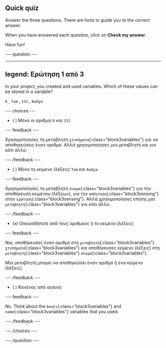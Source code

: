 ## Quick quiz

Answer the three questions. There are hints to guide you to the correct answer.

When you have answered each question, click on **Check my answer**.

Have fun!

--- question ---

---
legend: Ερώτηση 1 από 3
---

In your project, you created and used variables. Which of these values can be stored in a variable?

`6` , `Tom` , `151` , `Aadya`

--- choices ---

- ( ) Μόνο οι αριθμοί `6` και `151`

 --- feedback ---

 Χρησιμοποίησες τη μεταβλητή `χτυπήματα`{:class="block3variables"} για να αποθηκεύσεις έναν αριθμό. Αλλά χρησιμοποίησες μια μεταβλητή και για κάτι άλλο.

 --- /feedback ---

- ( ) Μόνο το κείμενο (λέξεις) `Tom` και `Aadya`

 --- feedback ---

 Χρησιμοποίησες τη μεταβλητή `όνομα`{:class="block3variables"} για την αποθήκευση κειμένου (λέξεων), για την `απάντηση`{:class="block3sensing"} στην `ερώτηση`{:class="block3sensing"}. Αλλά χρησιμοποίησες επίσης μια `μεταβλητή`{:class="block3variables"} για κάτι άλλο.

 --- /feedback ---

- (x) Οποιοσδήποτε από τους αριθμούς ή το κείμενο (λέξεις)

 --- feedback ---

 Ναι, αποθήκευσες έναν αριθμό στη `μεταβλητή`{:class="block3variables"}
`χτυπήματα`{:class="block3variables"}  και αποθήκευσες κείμενο (λέξεις) στη `μεταβλητή`{:class="block3variables"}  `όνομα`{:class="block3variables"}.

 Μια μεταβλητή μπορεί να αποθηκεύσει έναν αριθμό ή ένα κείμενο (λέξεις).

 --- /feedback ---

- ( ) Κανένας από αυτούς

 --- feedback ---

No. Think about the `beats`{:class="block3variables"} and `name`{:class="block3variables"} variables that you used.

 --- /feedback ---

--- /choices ---

--- /question ---
